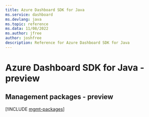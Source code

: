 ```yaml
---
title: Azure Dashboard SDK for Java
ms.service: dashboard
ms.devlang: java
ms.topic: reference
ms.data: 11/08/2022
ms.author: jfree
author: joshfree
description: Reference for Azure Dashboard SDK for Java
---
```

# Azure Dashboard SDK for Java - preview

## Management packages - preview
[!INCLUDE [mgmt-packages](dashboard-mgmt-index.md)]